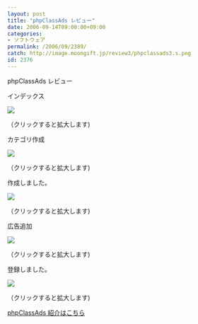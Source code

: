 ```yaml
---
layout: post
title: "phpClassAds レビュー"
date: 2006-09-14T09:00:00+09:00
categories:
- ソフトウェア
permalink: /2006/09/2389/
catch: http://image.moongift.jp/review3/phpclassads3.s.png
id: 2376
---
```

phpClassAds レビュー  
<!--more-->

インデックス

  

[![](http://image.moongift.jp/review3/phpclassads1.s.png)](http://image.moongift.jp/review3/phpclassads1.png)  
  
（クリックすると拡大します)

  

カテゴリ作成

  

[![](http://image.moongift.jp/review3/phpclassads2.s.png)](http://image.moongift.jp/review3/phpclassads2.png)  
  
（クリックすると拡大します)

  

作成しました。

  

[![](http://image.moongift.jp/review3/phpclassads3.s.png)](http://image.moongift.jp/review3/phpclassads3.png)  
  
（クリックすると拡大します)

  

広告追加

  

[![](http://image.moongift.jp/review3/phpclassads4.s.png)](http://image.moongift.jp/review3/phpclassads4.png)  
  
（クリックすると拡大します)

  

登録しました。

  

[![](http://image.moongift.jp/review3/phpclassads5.s.png)](http://image.moongift.jp/review3/phpclassads5.png)  
  
（クリックすると拡大します)

  

[phpClassAds 紹介はこちら](http://oss.moongift.jp/intro/i-2388.html)

